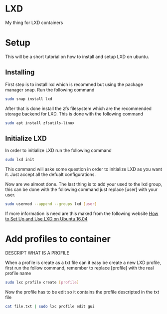 # LXD
My thing for LXD containers


# Setup
This will be a short tutorial on how to install and setup LXD on ubuntu. 

## Installing 
First step is to install lxd which is recommed but using the package manager snap. Run the following command 
``` bash
sudo snap install lxd
```

After that is done install the zfs filesystem which are the recommended storage backend for LXD. 
This is done with the following command 
``` bash
sudo apt install zfsutils-linux
```

## Initialize LXD
In order to initialize LXD run the following command 
``` bash
sudo lxd init
```
This command will aske some question in order to initialize LXD as you want it. Just accept all the defualt configurations. 

Now are we almost done. The last thing is to add your used to the lxd group, this can be done with the following command just replace [user] with your user.
``` bash
sudo usermod --append --groups lxd [user]
```

If more information is need are this maked from the following website [How to Set Up and Use LXD on Ubuntu 16.04](https://www.digitalocean.com/community/tutorials/how-to-set-up-and-use-lxd-on-ubuntu-16-04)


# Add profiles to container
DESCRIPT WHAT IS A PROFILE 

When a profile is create as a txt file can it easy be create a new LXD profile, first run the follow command, remember to replace [profile] with the real profile name
```bash
sudo lxc profile create [profile]
```
Now the profile has to be edit so it contains the profile descripted in the txt file
``` bash
cat file.txt | sudo lxc profile edit gui
```
